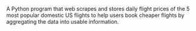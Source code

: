 A Python program that web scrapes and stores daily flight prices of the 5 most popular domestic US flights to help users book cheaper flights by aggregating the data into usable information.
